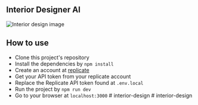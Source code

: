 ## Interior Designer AI

![Interior design image](public/app-screenshot.png)

## How to use

- Clone this project's repository
- Install the dependencies by `npm install`
- Create an account at [replicate](https://replicate.com/)
- Get your API token from your replicate account
- Replace the Replicate API token found at `.env.local`
- Run the project by `npm run dev`
- Go to your browser at `localhost:3000`
#   i n t e r i o r - d e s i g n  
 #   i n t e r i o r - d e s i g n  
 